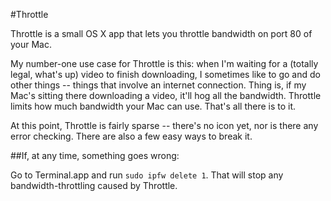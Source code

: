 #Throttle

Throttle is a small OS X app that lets you throttle bandwidth on port 80 of your Mac.

My number-one use case for Throttle is this: when I'm waiting for a (totally legal, what's up) video to finish downloading, I sometimes like to go and do other things -- things that involve an internet connection. Thing is, if my Mac's sitting there downloading a video, it'll hog all the bandwidth. Throttle limits how much bandwidth your Mac can use. That's all there is to it.

At this point, Throttle is fairly sparse -- there's no icon yet, nor is there any error checking. There are also a few easy ways to break it.

##If, at any time, something goes wrong:

Go to Terminal.app and run `sudo ipfw delete 1`. That will stop any bandwidth-throttling caused by Throttle.